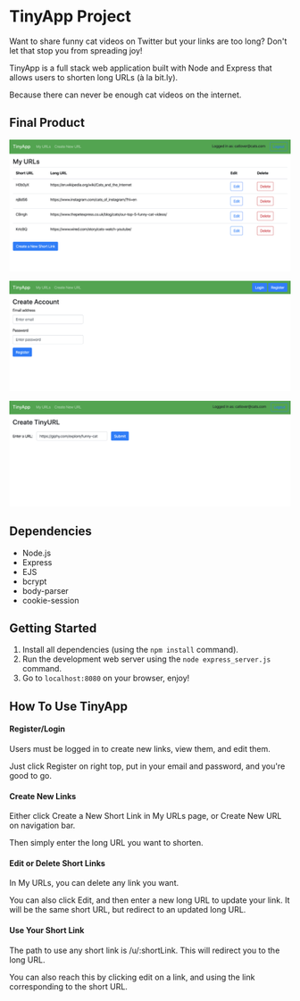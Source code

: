 # TinyApp Project

Want to share funny cat videos on Twitter but your links are too long? Don't let that stop you from spreading  joy!

TinyApp is a full stack web application built with Node and Express that allows users to shorten long URLs (à la bit.ly). 

Because there can never be enough cat videos on the internet.

## Final Product

!["Screenshot of urls page"](https://github.com/berk-ozer/tinyapp/blob/master/docs/urls-page.png?raw=true)

!["Screenshot of registration page"](https://github.com/berk-ozer/tinyapp/blob/master/docs/registration-page.png?raw=true)

!["Screenshot of new url page"](https://github.com/berk-ozer/tinyapp/blob/master/docs/newurl-page.png?raw=true)

## Dependencies

- Node.js
- Express
- EJS
- bcrypt
- body-parser
- cookie-session

## Getting Started

1) Install all dependencies (using the `npm install` command).
2) Run the development web server using the `node express_server.js` command.
3) Go to `localhost:8080` on your browser, enjoy!

## How To Use TinyApp

#### Register/Login
Users must be logged in to create new links, view them, and edit them.

Just click Register on right top, put in your email and password, and you're good to go.

#### Create New Links

Either click Create a New Short Link in My URLs page, or Create New URL on navigation bar.

Then simply enter the long URL you want to shorten.

#### Edit or Delete Short Links

In My URLs, you can delete any link you want.

You can also click Edit, and then enter a new long URL to update your link. It will be the same short URL, but redirect to an updated long URL.

#### Use Your Short Link

The path to use any short link is /u/:shortLink. This will redirect you to the long URL.

You can also reach this by clicking edit on a link, and using the link corresponding to the short URL.